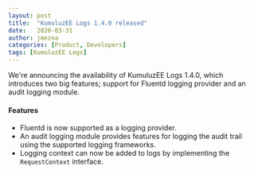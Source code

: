 ```yaml
---
layout: post
title:  "KumuluzEE Logs 1.4.0 released"
date:   2020-03-31
author: jmezna
categories: [Product, Developers]
tags: [KumuluzEE Logs]
---
```


We're announcing the availability of KumuluzEE Logs 1.4.0, which introduces two big features; support for Fluentd logging provider and an audit logging module. 

<!--more-->

#### Features

- Fluentd is now supported as a logging provider. 
- An audit logging module provides features for logging the audit trail using the supported logging frameworks. 
- Logging context can now be added to logs by implementing the `RequestContext` interface. 

